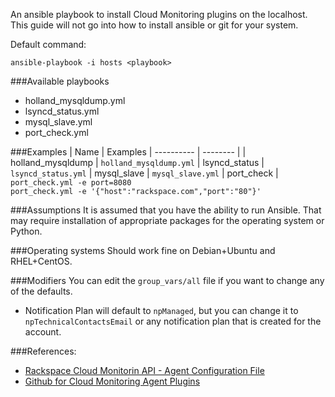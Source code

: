 An ansible playbook to install Cloud Monitoring plugins on the localhost.   This guide will not go into how to install ansible or git for your system.

Default command:

```ansible-playbook -i hosts <playbook>```

###Available playbooks 
- holland_mysqldump.yml
- lsyncd_status.yml
- mysql_slave.yml
- port_check.yml

###Examples
| Name | Examples
| ---------- | -------- |
| holland_mysqldump | `holland_mysqldump.yml`
| lsyncd_status | `lsyncd_status.yml`
| mysql_slave | `mysql_slave.yml`
| port_check | `port_check.yml -e port=8080` <br> `port_check.yml -e '{"host":"rackspace.com","port":"80"}'`

###Assumptions
It is assumed that you have the ability to run Ansible.  That may require installation of appropriate packages for the operating system or Python.

###Operating systems
Should work fine on Debian+Ubuntu and RHEL+CentOS.

###Modifiers
You can edit the `group_vars/all` file if you want to change any of the defaults.  
- Notification Plan will default to `npManaged`, but you can change it to `npTechnicalContactsEmail` or any notification plan that is created for the account.

###References:
- [Rackspace Cloud Monitorin API - Agent Configuration File](http://docs.rackspace.com/cm/api/v1.0/cm-devguide/content/install-configure.html#agent-config-file)
- [Github for Cloud Monitoring Agent Plugins](https://github.com/racker/rackspace-monitoring-agent-plugins-contrib)
